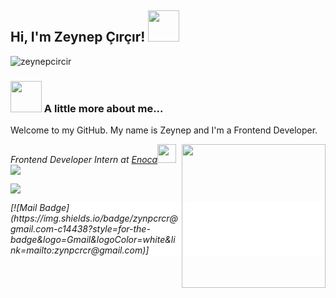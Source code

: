 
<h2> Hi, I'm Zeynep Çırçır! <img src="https://media.giphy.com/media/ES4Vcv8zWfIt2/giphy.gif" width="50"></h2>
<p align="left"> <img src="https://komarev.com/ghpvc/?username=zeynepcircir" alt="zeynepcircir" /> </p>

### <img src="https://media.giphy.com/media/VgCDAzcKvsR6OM0uWg/giphy.gif" width="50"> A little more about me...  

Welcome to my GitHub. My name is Zeynep and I'm a Frontend Developer.


<img align='right' src="https://media.giphy.com/media/ieyl9zmCjO4b4t6qoY/giphy.gif" width="230">
<p><em>Frontend Developer Intern at <a href="https://www.enoca.com/?page_id=6&lang=en">Enoca</a><img src="https://media.giphy.com/media/WUlplcMpOCEmTGBtBW/giphy.gif" width="30"></br>


<img align='below' src="https://github-readme-stats.vercel.app/api?username=zeynepcircir&show_icons=true">



[![](https://img.shields.io/badge/linkedin-%230077B5.svg?&style=for-the-badge&logo=linkedin&logoColor=white)](https://www.linkedin.com/in/zeynep-circir/)
<div style="background-color:white">
[![Mail Badge](https://img.shields.io/badge/zynpcrcr@gmail.com-c14438?style=for-the-badge&logo=Gmail&logoColor=white&link=mailto:zynpcrcr@gmail.com)]
</div>

